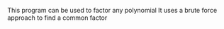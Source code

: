 This program can be used to factor any polynomial
It uses a brute force approach to find a common factor
